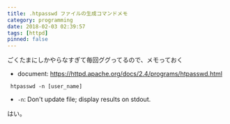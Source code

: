 ```yaml
---
title: .htpasswd ファイルの生成コマンドメモ
category: programming
date: 2018-02-03 02:39:57
tags: [httpd]
pinned: false
---
```


ごくたまにしかやらなすぎて毎回ググってるので、メモっておく

- document: https://httpd.apache.org/docs/2.4/programs/htpasswd.html

```
 htpasswd -n [user_name]
```

- `-n`: Don't update file; display results on stdout.

はい。
